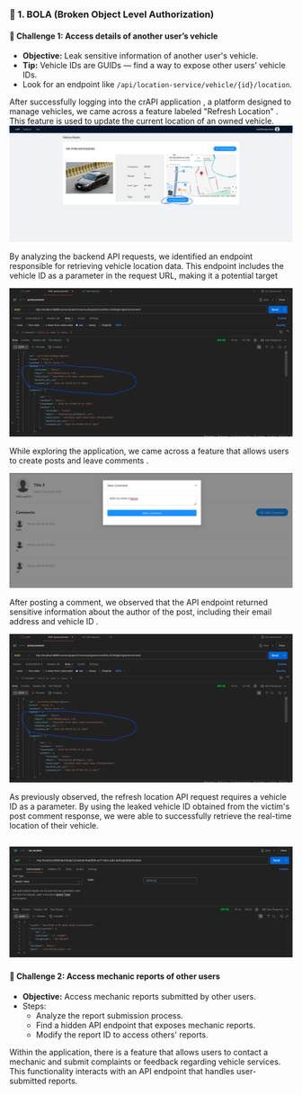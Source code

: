 
### 🔐 1. BOLA (Broken Object Level Authorization)

#### 🔎 Challenge 1: Access details of another user’s vehicle
- **Objective:** Leak sensitive information of another user's vehicle.
- **Tip:** Vehicle IDs are GUIDs — find a way to expose other users’ vehicle IDs.
- Look for an endpoint like `/api/location-service/vehicle/{id}/location`.


After successfully logging into the crAPI application , a platform designed to manage vehicles, we came across a feature labeled "Refresh Location" . This feature is used to update the current location of an owned vehicle.
![image alt](https://github.com/BARGOUG/API_Testing/blob/main/Broken%20Object%20Level%20Authorization/get_location.png?raw=true)


By analyzing the backend API requests, we identified an endpoint responsible for retrieving vehicle location data. This endpoint includes the vehicle ID as a parameter in the request URL, making it a potential target

![image alt](https://github.com/BARGOUG/API_Testing/blob/main/Broken%20Object%20Level%20Authorization/author_id.png?raw=true)

While exploring the application, we came across a feature that allows users to create posts and leave comments .

![image alt](https://github.com/BARGOUG/API_Testing/blob/main/Broken%20Object%20Level%20Authorization/add_comment.png?raw=true)

After posting a comment, we observed that the API endpoint returned sensitive information about the author of the post, including their email address and vehicle ID .

![image alt](https://github.com/BARGOUG/API_Testing/blob/main/Broken%20Object%20Level%20Authorization/author_id.png?raw=true)

As previously observed, the refresh location API request requires a vehicle ID as a parameter. By using the leaked vehicle ID obtained from the victim's post comment response, we were able to successfully retrieve the real-time location of their vehicle.

![image alt](https://github.com/BARGOUG/API_Testing/blob/main/Broken%20Object%20Level%20Authorization/car_location_leaked.png?raw=true)
---




#### 🔎 Challenge 2: Access mechanic reports of other users
- **Objective:** Access mechanic reports submitted by other users.
- Steps:
  - Analyze the report submission process.
  - Find a hidden API endpoint that exposes mechanic reports.
  - Modify the report ID to access others' reports.

 
 Within the application, there is a feature that allows users to contact a mechanic and submit complaints or feedback regarding vehicle services. This functionality interacts with an API endpoint that handles user-submitted reports.



